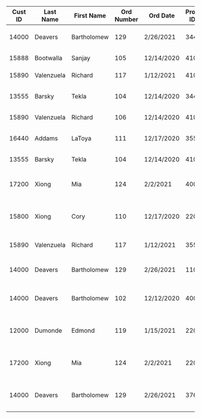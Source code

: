 Cust ID|Last Name|First Name|Ord Number|Ord Date|Prod ID|Prod Desc|Price|Quantity|Sales|
-------|---------|----------|----------|--------|-------|---------|-----|--------|-----|
14000|	Deavers|Bartholomew|	129|	2/26/2021|	344|	Outdoor Adventure Hiker Pack|	72.99|	22|	1605.78|
15888|	Bootwalla|Sanjay|	105|	12/14/2020|	410|	Canoe Pack|	                159.99|	10|	1599.9|
15890|	Valenzuela|Richard|	117|	1/12/2021|	410|	Canoe Pack|	                145.55|	10|	1455.5|
13555|	Barsky|Tekla|	        104|	12/14/2020|	344|	Outdoor Adventure Hiker Pack|	69.99|	20|	1399.8|
15890|	Valenzuela|Richard|	106|	12/14/2020|	410|	Canoe Pack|	                159.99|	6|	959.94|
16440|	Addams|LaToya|	        111|	12/17/2020|	355|	Outdoor Waterproof Hiker Pack|	75.99|	12|	911.88|
13555|	Barsky|Tekla|	        104|	12/14/2020|	410|	Canoe Pack|	                159.99|	5|	799.95|
17200|	Xiong|Mia|	        124|	2/2/2021|	400|	About Town Tablet Pack|	        29.99|	25|	749.75|
15800|	Xiong|Cory|	        110|	12/17/2020|	220|	Traveler Computer Overnight Bag|59.99|	12|	719.88|
15890|	Valenzuela|Richard|	117|	1/12/2021|	355|	Outdoor Waterproof Hiker Pack|	70|	10|	700|
14000|	Deavers|Bartholomew|	129|	2/26/2021|	110|	Outdoor Adventure Mini-pack|	25.99|	25|	649.75|
14000|	Deavers|Bartholomew|	102|	12/12/2020|	400|	About Town Tablet Pack|	        29.9|	21|	627.9|
12000|	Dumonde|Edmond|	        119|	1/15/2021|	220|	Traveler Computer Overnight Bag|59.99|	10|	599.9|
17200|	Xiong|Mia|	        124|	2/2/2021|	220|	Traveler Computer Overnight Bag|59.99|	10|	599.9|
14000|	Deavers|Bartholomew|	129|	2/26/2021|	376|	Outdoor 1-Gallon Cooler Pack|	29.99	20|	599.8|
